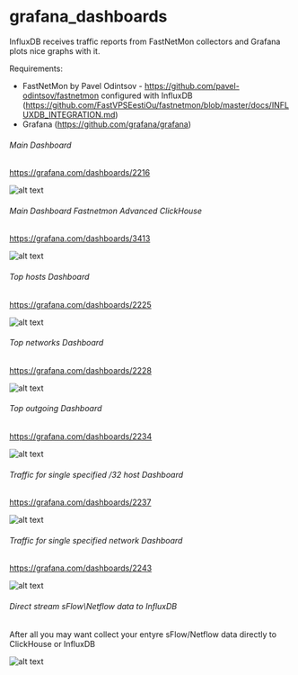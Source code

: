 # grafana_dashboards

InfluxDB receives traffic reports from FastNetMon collectors and Grafana plots nice graphs with it.

Requirements:

- FastNetMon by Pavel Odintsov - https://github.com/pavel-odintsov/fastnetmon configured with InfluxDB (https://github.com/FastVPSEestiOu/fastnetmon/blob/master/docs/INFLUXDB_INTEGRATION.md)
- Grafana (https://github.com/grafana/grafana)

###### Main Dashboard

https://grafana.com/dashboards/2216

![alt text](https://github.com/openbsod/grafana_dashboards/blob/master/images/main.png)

###### Main Dashboard Fastnetmon Advanced ClickHouse

https://grafana.com/dashboards/3413

![alt text](https://github.com/openbsod/grafana_dashboards/blob/master/images/fnm-adv-ch.png)

###### Top hosts Dashboard

https://grafana.com/dashboards/2225

![alt text](https://github.com/openbsod/grafana_dashboards/blob/master/images/top_hosts.png)

###### Top networks Dashboard

https://grafana.com/dashboards/2228

![alt text](https://github.com/openbsod/grafana_dashboards/blob/master/images/top-networks.png)

###### Top outgoing Dashboard

https://grafana.com/dashboards/2234

![alt text](https://github.com/openbsod/grafana_dashboards/blob/master/images/top-outgoing-hosts-fnm-community.png)

###### Traffic for single specified /32 host Dashboard

https://grafana.com/dashboards/2237

![alt text](https://github.com/openbsod/grafana_dashboards/blob/master/images/traffic_for_host.png)

###### Traffic for single specified network Dashboard

https://grafana.com/dashboards/2243

![alt text](https://github.com/openbsod/grafana_dashboards/blob/master/images/traffic_for_network.png)

###### Direct stream sFlow\Netflow data to InfluxDB 

After all you may want collect your entyre sFlow/Netflow data directly to ClickHouse or InfluxDB

![alt text](https://github.com/openbsod/grafana_dashboards/blob/master/images/influx.png)











